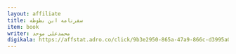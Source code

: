 ```yaml
---
layout: affiliate
title: سفرنامه ابن بطوطه
item: book
writer: محمدعلی موحد
digikala: https://affstat.adro.co/click/9b3e2950-865a-47a9-866c-d3995a0f869c
---
```


